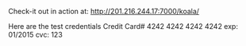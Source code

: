 Check-it out in action at: 
http://201.216.244.17:7000/koala/

Here are the test credentials
Credit Card# 4242 4242 4242 4242
exp: 01/2015
cvc: 123
